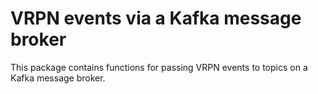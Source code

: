 VRPN events via a Kafka message broker
=============================================


This package contains functions for passing VRPN events to topics on a Kafka message broker.
